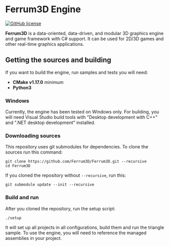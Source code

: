 # Ferrum3D Engine
[![GitHub license](https://img.shields.io/github/license/Ferrum3D/Ferrum3D?style=for-the-badge)](https://github.com/Ferrum3D/Ferrum3D/blob/main/LICENSE)

**Ferrum3D** is a data-oriented, data-driven, and modular 3D graphics engine and game framework with C# support.
It can be used for 2D/3D games and other real-time graphics applications.

## Getting the sources and building
If you want to build the engine, run samples and tests you will need:
 - **CMake v1.17.0** minimum
 - **Python3**

### Windows
Currently, the engine has been tested on Windows only. For building, you will need
Visual Studio build tools with "Desktop development with C++" and ".NET desktop development" installed.

### Downloading sources
This repository uses git submodules for dependencies. To clone the sources run this command:
```shell
git clone https://github.com/Ferrum3D/Ferrum3D.git --recursive
cd Ferrum3D
```

If you cloned the repository without `--recursive`, run this:
```shell
git submodule update --init --recursive
```

### Build and run
After you cloned the repository, run the setup script:
```shell
./setup
```

It will set up all projects in all configurations, build them and run the triangle sample.
To use the engine, you will need to reference the managed assemblies in your project.
